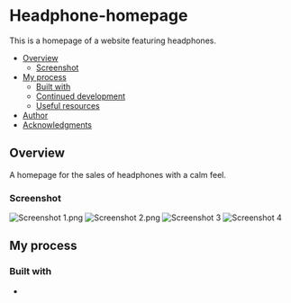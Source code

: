 # Headphone-homepage
This is a homepage of a website featuring headphones.

- [Overview](#overview)
  - [Screenshot](#screenshot)
- [My process](#my-process)
  - [Built with](#built-with)
  - [Continued development](#continued-development)
  - [Useful resources](#useful-resources)
- [Author](#author)
- [Acknowledgments](#acknowledgments)

## Overview
 A homepage for the sales of headphones with a calm feel.

### Screenshot
![Screenshot 1.png](./screenshot.png)
![Screenshot 2.png](./screenshot.jpg)
![Screenshot 3](./screenshot.jpg)
![Screenshot 4](./screenshot.jpg)

## My process

### Built with
- 



